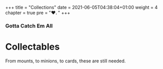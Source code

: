 +++
title = "Collections"
date = 2021-06-05T04:38:04+01:00
weight = 4
chapter = true
pre = "<b>♥. </b>"
+++

### Gotta Catch Em All

# Collectables

From mounts, to minions, to cards, these are still needed.